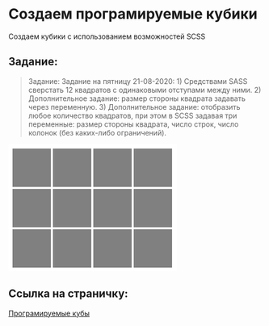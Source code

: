 # Создаем програмируемые кубики

Создаем кубики с использованием возможностей SCSS

## Задание:

> Задание: Задание  на пятницу 21-08-2020: 1) Средствами SASS сверстать 12 квадратов с одинаковыми отступами между ними. 2) Дополнительное задание: размер стороны квадрата задавать через переменную. 3) Дополнительное задание: отобразить любое количество квадратов, при этом в SCSS задавая три переменные: размер стороны квадрата, число строк, число колонок (без каких-либо ограничений). 

![Пример кубов](img/task.png)

## Ссылка на страничку:

[Програмируемые кубы](https://xronik.github.io/PROCODE/18.08.20/index.html)